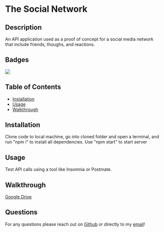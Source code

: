 # The Social Network

## Description 

An API application used as a proof of concept for a social media network that include friends, thoughs, and reactions.

## Badges

![](https://img.shields.io/static/v1?label=license&message=mit&color=brightgreen?style=plastic&logo=appveyor)

## Table of Contents

* [Installation](#installation)
* [Usage](#usage)
* [Walkthrough](#walkthrough)


## Installation

Clone code to local machine, go into cloned folder and open a terminal, and run "npm i" to install all dependencies. Use "npm start" to start server


## Usage 

Test API calls using a tool like Insomnia or Postmate.

## Walkthrough

[Google Drive](https://drive.google.com/file/d/1f1yidO9EJMcHJBqA6GWJhG7k8_0n5wX0/view?usp=sharing)


## Questions

For any questions please reach out on [Github](https://github.com/CucciPro/) or directly to my [email](josej@email.arizona.edu)!